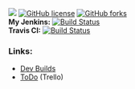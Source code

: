 [![](https://jitpack.io/v/Phyrone/Lobby-Rel.svg)](https://jitpack.io/#Phyrone/Lobby-Rel) [![GitHub license](https://img.shields.io/github/license/Phyrone/Lobby-Rel.svg)](https://github.com/Phyrone/Lobby-Rel/blob/master/LICENSE) [![GitHub forks](https://img.shields.io/github/forks/Phyrone/Lobby-Rel.svg)](https://github.com/Phyrone/Lobby-Rel/network)  
**My Jenkins:** [![Build Status](https://ci.phyrone.de/buildStatus/icon?job=Lobby-Rel)](https://ci.phyrone.de/job/Lobby-Rel/)  
**Travis CI:**  [![Build Status](https://travis-ci.org/Phyrone/Lobby-Rel.svg?branch=master)](https://travis-ci.org/Phyrone/Lobby-Rel)  
### Links:
- [Dev Builds](https://ci.phyrone.de/job/Lobby-Rel/)
- [ToDo](https://trello.com/b/CMpvKvmk) (Trello)
